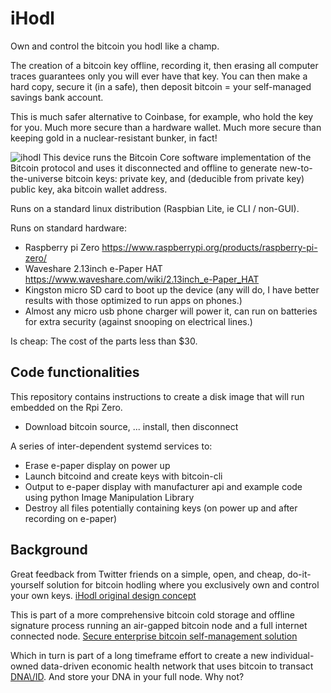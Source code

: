 # iHodl

Own and control the bitcoin you hodl like a champ.

The creation of a bitcoin key offline, recording it, then erasing all computer traces guarantees only you will ever have that key. You can then make a hard copy, secure it (in a safe), then deposit bitcoin = your self-managed savings bank account.

This is much safer alternative to Coinbase, for example, who hold the key for you. Much more secure than a hardware wallet. Much more secure than keeping gold in a nuclear-resistant bunker, in fact!

![ihodl](https://user-images.githubusercontent.com/1084645/46902779-7e73c780-cecb-11e8-84c6-b250f6e13a66.jpeg)
This device runs the Bitcoin Core software implementation of the Bitcoin protocol and uses it disconnected and offline to generate new-to-the-universe bitcoin keys: private key, and (deducible from private key) public key, aka bitcoin wallet address.

Runs on a standard linux distribution (Raspbian Lite, ie CLI / non-GUI).

Runs on standard hardware:
- Raspberry pi Zero https://www.raspberrypi.org/products/raspberry-pi-zero/
- Waveshare 2.13inch e-Paper HAT https://www.waveshare.com/wiki/2.13inch_e-Paper_HAT
- Kingston micro SD card to boot up the device (any will do, I have better results with those optimized to run apps on phones.)
- Almost any micro usb phone charger will power it, can run on batteries for extra security (against snooping on electrical lines.)

Is cheap: The cost of the parts less than $30.

## Code functionalities
This repository contains instructions to create a disk image that will run embedded on the Rpi Zero.
- Download bitcoin source, ... install, then disconnect


A series of inter-dependent systemd services to:
- Erase e-paper display on power up
- Launch bitcoind and create keys with bitcoin-cli
- Output to e-paper display with manufacturer api and example code using python Image Manipulation Library
- Destroy all files potentially containing keys (on power up and after recording on e-paper)

## Background
Great feedback from Twitter friends on a simple, open, and cheap, do-it-yourself solution for bitcoin hodling where you exclusively own and control your own keys. [iHodl original design concept](https://twitter.com/davidweisss/status/1047489532130672640)

This is part of a more comprehensive bitcoin cold storage and offline signature process running an air-gapped bitcoin node and a full internet connected node. [Secure enterprise bitcoin self-management solution](https://github.com/davidweisss/Cold_storage "Cold storage and offline signature process running an air-gapped bitcoin node and a full internet connected node.")

Which in turn is part of a long timeframe effort to create a new individual-owned data-driven economic health network that uses bitcoin to transact [DNA\\/ID](https://dnavid.com). And store your DNA in your full node. Why not?

